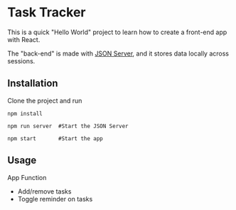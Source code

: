 # Task Tracker

This is a quick "Hello World" project to learn how to create a front-end app with React. 

The "back-end" is made with [JSON Server](https://www.npmjs.com/package/json-server), and it stores data locally across sessions. 


## Installation

Clone the project and run 

```shell
npm install

npm run server  #Start the JSON Server

npm start       #Start the app
```

## Usage
App Function
- Add/remove tasks
- Toggle reminder on tasks
